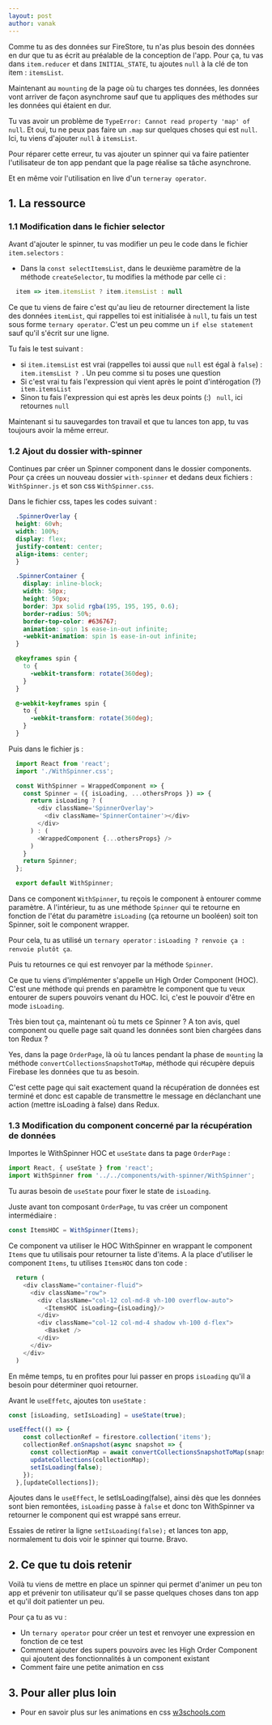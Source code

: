```yaml
---
layout: post
author: vanak
---
```


Comme tu as des données sur FireStore, tu n'as plus besoin des données en dur que tu as écrit au préalable de la conception de l'app.
Pour ça, tu vas dans `item.reducer` et dans `INITIAL_STATE`, tu ajoutes `null` à la clé de ton item : `itemsList`.

Maintenant au `mounting` de la page où tu charges tes données, les données vont arriver de façon asynchrome sauf que tu appliques des méthodes sur les données qui étaient en dur. 

Tu vas avoir un problème de `TypeError: Cannot read property 'map' of null`. Et oui, tu ne peux pas faire un `.map` sur quelques choses qui est `null`. Ici, tu viens d'ajouter `null` à `itemsList`. 

Pour réparer cette erreur, tu vas ajouter un spinner qui va faire patienter l'utilisateur de ton app pendant que la page réalise sa tâche asynchrone.

Et en même voir l'utilisation en live d'un `terneray operator`.

## 1. La ressource
### 1.1 Modification dans le fichier selector

Avant d'ajouter le spinner, tu vas modifier un peu le code dans le fichier `item.selectors` : 
* Dans la `const selectItemsList`, dans le deuxième paramètre de la méthode `createSelector`, tu modifies la méthode par celle ci :
```js
  item => item.itemsList ? item.itemsList : null
```

Ce que tu viens de faire c'est qu'au lieu de retourner directement la liste des données `itemList`, qui rappelles toi est initialisée à `null`, tu fais un test sous forme `ternary operator`. C'est un peu comme un `if else statement` sauf qu'il s'écrit sur une ligne.

Tu fais le test suivant : 
* si `item.itemsList` est vrai (rappelles toi aussi que `null` est égal à `false`) : `item.itemsList ? `. Un peu comme si tu poses une question
* Si c'est vrai tu fais l'expression qui vient après le point d'intérogation (?) ` item.itemsList`
* Sinon tu fais l'expression qui est après les deux points (:) ` null`, ici retournes `null`

Maintenant si tu sauvegardes ton travail et que tu lances ton app, tu vas toujours avoir la même erreur.

### 1.2 Ajout du dossier with-spinner

Continues par créer un Spinner component dans le dossier components. Pour ça crées un nouveau dossier `with-spinner` et dedans deux fichiers : `WithSpinner.js` et son css `WithSpinner.css`.

Dans le fichier css, tapes les codes suivant : 
```css
  .SpinnerOverlay {
  height: 60vh;
  width: 100%;
  display: flex;
  justify-content: center;
  align-items: center;
  }

  .SpinnerContainer {
    display: inline-block;
    width: 50px;
    height: 50px;
    border: 3px solid rgba(195, 195, 195, 0.6);
    border-radius: 50%;
    border-top-color: #636767;
    animation: spin 1s ease-in-out infinite;
    -webkit-animation: spin 1s ease-in-out infinite;
  }

  @keyframes spin {
    to {
      -webkit-transform: rotate(360deg);
    }
  }

  @-webkit-keyframes spin {
    to {
      -webkit-transform: rotate(360deg);
    }
  }
```

Puis dans le fichier js : 
```js
  import React from 'react';
  import './WithSpinner.css';

  const WithSpinner = WrappedComponent => {
    const Spinner = ({ isLoading, ...othersProps }) => {
      return isLoading ? (
        <div className='SpinnerOverlay'>
          <div className='SpinnerContainer'></div>
        </div>
      ) : (
        <WrappedComponent {...othersProps} />
      )
    }
    return Spinner;
  };

  export default WithSpinner;
```
Dans ce component `WithSpinner`, tu reçois le component à entourer comme paramètre. A l'intérieur, tu as une méthode `Spinner` qui te retourne en fonction de l'état du paramètre `isLoading` (ça retourne un booléen) soit ton Spinner, soit le component wrapper.

Pour cela, tu as utilisé un `ternary operator` : `isLoading ? renvoie ça : renvoie plutôt ça`.

Puis tu retournes ce qui est renvoyer par la méthode `Spinner`.

Ce que tu viens d'implémenter s'appelle un High Order Component (HOC). C'est une méthode qui prends en paramètre le component que tu veux entourer de supers pouvoirs venant du HOC. Ici, c'est le pouvoir d'être en mode `isLoading`.

Très bien tout ça, maintenant où tu mets ce Spinner ? A ton avis, quel component ou quelle page sait quand les données sont bien chargées dans ton Redux ? 

Yes, dans la page `OrderPage`, là où tu lances pendant la phase de `mounting` la méthode `convertCollectionsSnapshotToMap`, méthode qui récupère depuis Firebase les données que tu as besoin.

C'est cette page qui sait exactement quand la récupération de données est terminé et donc est capable de transmettre le message en déclanchant une action (mettre isLoading à false) dans Redux.

### 1.3 Modification du component concerné par la récupération de données

Importes le WithSpinner HOC et `useState` dans ta page `OrderPage` :
```js
import React, { useState } from 'react';
import WithSpinner from '../../components/with-spinner/WithSpinner'; 
```

Tu auras besoin de `useState` pour fixer le state de `isLoading`. 

Juste avant ton composant `OrderPage`, tu vas créer un component intermédiaire :
```js
const ItemsHOC = WithSpinner(Items);
```
Ce component va utiliser le HOC WithSpinner en wrappant le component `Items` que tu utilisais pour retourner ta liste d'items. A la place d'utiliser le component `Items`, tu utilises `ItemsHOC` dans ton code : 
```js
  return (
    <div className="container-fluid">
      <div className="row">
        <div className="col-12 col-md-8 vh-100 overflow-auto">
          <ItemsHOC isLoading={isLoading}/>
        </div>
        <div className="col-12 col-md-4 shadow vh-100 d-flex">
          <Basket />
        </div>
      </div>
    </div>
  )
```
En même temps, tu en profites pour lui passer en props `isLoading` qu'il a besoin pour déterminer quoi retourner.

Avant le `useEffetc`, ajoutes ton `useState` : 
```js
const [isLoading, setIsLoading] = useState(true);

useEffect(() => {
    const collectionRef = firestore.collection('items');
    collectionRef.onSnapshot(async snapshot => {
      const collectionMap = await convertCollectionsSnapshotToMap(snapshot);
      updateCollections(collectionMap);
      setIsLoading(false);
    });
  },[updateCollections]);
```
Ajoutes dans le `useEffect`, le setIsLoading(false), ainsi dès que les données sont bien remontées, `isLoading` passe à `false` et donc ton WithSpinner va retourner le component qui est wrappé sans erreur.

Essaies de retirer la ligne `setIsLoading(false);` et lances ton app, normalement tu dois voir le spinner qui tourne. Bravo.

## 2. Ce que tu dois retenir
Voilà tu viens de mettre en place un spinner qui permet d'animer un peu ton app et prévenir ton utilisateur qu'il se passe quelques choses dans ton app et qu'il doit patienter un peu.

Pour ça tu as vu :
* Un `ternary operator` pour créer un test et renvoyer une expression en fonction de ce test
* Comment ajouter des supers pouvoirs avec les High Order Component qui ajoutent des fonctionnalités à un component existant
* Comment faire une petite animation en css

## 3. Pour aller plus loin

* Pour en savoir plus sur les animations en css [w3schools.com](https://www.w3schools.com/css/css3_animations.asp)


